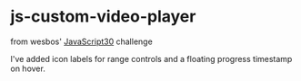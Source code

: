 # js-custom-video-player
from wesbos' [JavaScript30](https://javascript30.com/) challenge

I've added icon labels for range controls and a floating progress timestamp on hover.

